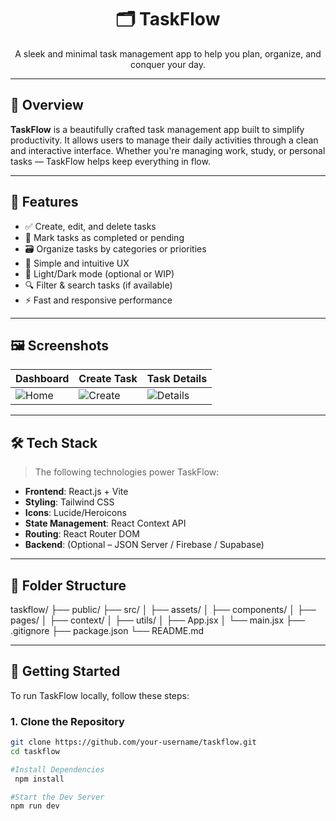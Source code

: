<h1 align="center">🗂️ TaskFlow</h1>

<p align="center">
  A sleek and minimal task management app to help you plan, organize, and conquer your day.
</p>

---

## 📌 Overview

**TaskFlow** is a beautifully crafted task management app built to simplify productivity. It allows users to manage their daily activities through a clean and interactive interface. Whether you're managing work, study, or personal tasks — TaskFlow helps keep everything in flow.

---

## 🚀 Features

- ✅ Create, edit, and delete tasks
- 📌 Mark tasks as completed or pending
- 🗃️ Organize tasks by categories or priorities
- 🧠 Simple and intuitive UX
- 🌙 Light/Dark mode (optional or WIP)
- 🔍 Filter & search tasks (if available)
- ⚡ Fast and responsive performance

---

## 🖼️ Screenshots

| Dashboard | Create Task | Task Details |
|-----------|-------------|--------------|
| ![Home](./screenshot/home.png) | ![Create](./screenshot/tasks.png) | ![Details](./screenshot/projects.png) |

---

## 🛠️ Tech Stack

> The following technologies power TaskFlow:

- **Frontend**: React.js + Vite
- **Styling**: Tailwind CSS
- **Icons**: Lucide/Heroicons
- **State Management**: React Context API
- **Routing**: React Router DOM
- **Backend**: (Optional – JSON Server / Firebase / Supabase)

---

## 📁 Folder Structure

taskflow/
├── public/
├── src/
│ ├── assets/
│ ├── components/
│ ├── pages/
│ ├── context/
│ ├── utils/
│ ├── App.jsx
│ └── main.jsx
├── .gitignore
├── package.json
└── README.md


---

## 🧪 Getting Started

To run TaskFlow locally, follow these steps:

### 1. Clone the Repository

```bash
git clone https://github.com/your-username/taskflow.git
cd taskflow

#Install Dependencies
 npm install

#Start the Dev Server
npm run dev
